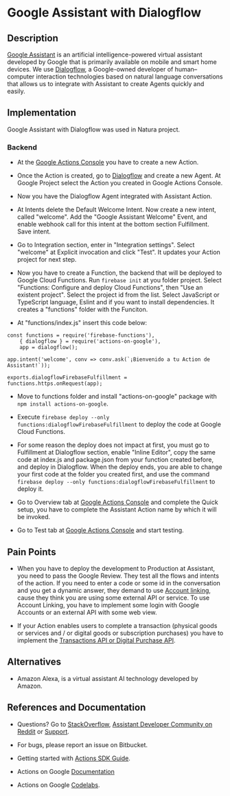 # Google Assistant with Dialogflow

## Description

[Google Assistant](https://developers.google.com/assistant) is an artificial intelligence-powered virtual assistant developed by Google that is primarily available on mobile and smart home devices. We use [Dialogflow](https://dialogflow.com/), a Google-owned developer of human–computer interaction technologies based on natural language conversations that allows us to integrate with Assistant to create Agents quickly and easily.

## Implementation

Google Assistant with Dialogflow was used in Natura project.

### Backend

- At the [Google Actions Console](https://console.actions.google.com/) you have to create a new Action.

- Once the Action is created, go to [Dialogflow](https://dialogflow.cloud.google.com/) and create a new Agent. At Google Project select the Action you created in Google Actions Console.

- Now you have the Dialogflow Agent integrated with Assistant Action.

- At Intents delete the Default Welcome Intent. Now create a new intent, called "welcome". Add the "Google Assistant Welcome" Event, and enable webhook call for this intent at the bottom section Fulfillment. Save intent.

- Go to Integration section, enter in "Integration settings". Select "welcome" at Explicit invocation and click "Test". It updates your Action project for next step.

- Now you have to create a Function, the backend that will be deployed to Google Cloud Functions. Run `firebase init` at you folder project. Select "Functions: Configure and deploy Cloud Functions", then "Use an existent project". Select the project id from the list. Select JavaScript or TypeScript language, Eslint and if you want to install dependencies. It creates a "functions" folder with the Funciton.

- At "functions/index.js" insert this code below:

```
const functions = require('firebase-functions'),
	{ dialogflow } = require('actions-on-google'),
	app = dialogflow();

app.intent('welcome', conv => conv.ask(`¡Bienvenido a tu Action de Assistant!`));  

exports.dialogflowFirebaseFulfillment = functions.https.onRequest(app);
```

- Move to functions folder and install "actions-on-google" package with `npm install actions-on-google`.

- Execute `firebase deploy --only functions:dialogflowFirebaseFulfillment` to deploy the code at Google Cloud Functions.

- For some reason the deploy does not impact at first, you must go to Fulfillment at Dialogflow section, enable "Inline Editor", copy the same code at index.js and package.json from your function created before, and deploy in Dialogflow. When the deploy ends, you are able to change your first code at the folder you created first, and use the command `firebase deploy --only functions:dialogflowFirebaseFulfillment` to deploy it.

- Go to Overview tab at [Google Actions Console](https://console.actions.google.com/) and complete the Quick setup, you have to complete the Assistant Action name by which it will be invoked.

- Go to Test tab at [Google Actions Console](https://console.actions.google.com/) and start testing.

## Pain Points

- When you have to deploy the development to Production at Assistant, you need to pass the Google Review. They test all the flows and intents of the action. If you need to enter a code or some id in the conversation and you get a dynamic answer, they demand to use [Account linking](https://developers.google.com/assistant/identity), cause they think you are using some external API or service. To use Account Linking, you have to implement some login with Google Accounts or an external API with some web view.

- If your Action enables users to complete a transaction (physical goods or services and / or digital goods or subscription purchases) you have to implement the [Transactions API or Digital Purchase API](https://developers.google.com/assistant/transactions).

## Alternatives

- Amazon Alexa, is a virtual assistant AI technology developed by Amazon.

## References and Documentation

+ Questions? Go to [StackOverflow](https://stackoverflow.com/questions/tagged/actions-on-google), [Assistant Developer Community on Reddit](https://www.reddit.com/r/GoogleAssistantDev/) or [Support](https://developers.google.com/assistant/support).

+ For bugs, please report an issue on Bitbucket.

+ Getting started with [Actions SDK Guide](https://developers.google.com/assistant/actions/actions-sdk/).

+ Actions on Google [Documentation](https://developers.google.com/assistant)

+ Actions on Google [Codelabs](https://codelabs.developers.google.com/?cat=Assistant).
